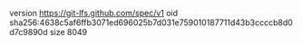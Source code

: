 version https://git-lfs.github.com/spec/v1
oid sha256:4638c5af6ffb3071ed696025b7d031e759010187711d43b3ccccb8d0d7c9890d
size 8049
